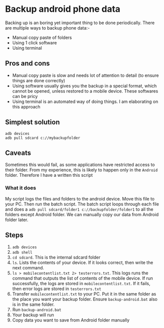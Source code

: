 # Backup android phone data

Backing up is an boring yet important thing to be done periodically. There are multiple ways to backup phone data:-

- Manual copy paste of folders
- Using 1 click software
- Using terminal

## Pros and cons

- Manual copy paste is slow and needs lot of attention to detail (to ensure things are done correctly)
- Using software usually gives you the backup in a special format, which cannot be opened, unless restored to a mobile device. These softwares can be pricy
- Using terminal is an automated way of doing things. I am elaborating on this approach

## Simplest solution

```
adb devices
adb pull sdcard c://mybackupfolder
```

## Caveats

Sometimes this would fail, as some applications have restricted access to their folder. From my experience, this is likely to happen only in the `Android` folder. Therefore I have a written this script

### What it does

My script logs the files and folders to the android device. Move this file to your PC. Then run the batch script. The batch script loops through each file and does a `adb pull sdcard/folder1 c://backupfolder/folder1` to all the folders except Android folder. We can manually copy our data from Android folder later.

## Steps

1. `adb devices`
2. `adb shell`
3. `cd sdcard`. This is the internal sdcard folder
4. `ls`. Lists the contents of your device. If it looks correct, then write the next command.
5. `ls > mobilecontentlist.txt 2> testerrors.txt`. This logs runs the command that outputs the list of contents of the mobile device. If run successfully, the logs are stored in `mobilecontentlist.txt`. If it fails, then error logs are stored in `testerrors.txt`
6. Transfer `mobilecontentlist.txt` to your PC. Put it in the same folder as the place you want your backup folder. Ensure `backup-android.bat` also is in the same folder.
7. Run `backup-android.bat`
8. Your backup will run
9. Copy data you want to save from Android folder manually
